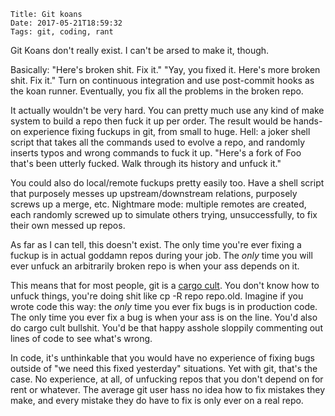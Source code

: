     Title: Git koans
    Date: 2017-05-21T18:59:32
    Tags: git, coding, rant

Git Koans don't really exist. I can't be arsed to make it, though.

Basically: "Here's broken shit. Fix it." "Yay, you fixed it. Here's more broken
shit. Fix it." Turn on continuous integration and use post-commit hooks as the
koan runner. Eventually, you fix all the problems in the broken repo.

It actually wouldn't be very hard. You can pretty much use any kind of make
system to build a repo then fuck it up per order. The result would be hands-on
experience fixing fuckups in git, from small to huge. Hell: a joker shell script
that takes all the commands used to evolve a repo, and randomly inserts typos
and wrong commands to fuck it up. "Here's a fork of Foo that's been utterly
fucked. Walk through its history and unfuck it."

You could also do local/remote fuckups pretty easily too. Have a shell script
that purposely messes up upstream/downstream relations, purposely screws up a
merge, etc. Nightmare mode: multiple remotes are created, each randomly screwed
up to simulate others trying, unsuccessfully, to fix their own messed up repos.

As far as I can tell, this doesn't exist. The only time you're ever fixing a
fuckup is in actual goddamn repos during your job. The *only* time you will ever
unfuck an arbitrarily broken repo is when your ass depends on it.

This means that for most people, git is a [cargo
cult](https://people.csail.mit.edu/sperezde/oopsla16.pdf). You don't know how to
unfuck things, you're doing shit like cp -R repo repo.old. Imagine if you wrote
code this way: the *only* time you ever fix bugs is in production code. The only
time you ever fix a bug is when your ass is on the line. You'd also do cargo
cult bullshit. You'd be that happy asshole sloppily commenting out lines of code
to see what's wrong. 

In code, it's unthinkable that you would have no experience of fixing bugs
outside of "we need this fixed yesterday" situations. Yet with git, that's the
case. No experience, at all, of unfucking repos that you don't depend on for
rent or whatever. The average git user hass no idea how to fix mistakes they
make, and every mistake they do have to fix is only ever on a real repo. 

